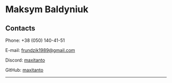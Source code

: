 # **Maksym Baldyniuk**

## **Contacts**

Phone: +38 (050) 140-41-51

E-mail: frundzik1989@gmail.com

Discord: [maxitanto](https://discordapp.com/users/1251110022671237123)

GitHub: [maxitanto](https://github.com/maxitanto)

---
